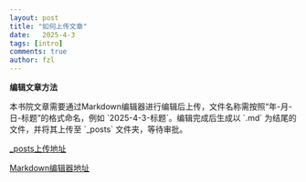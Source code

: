 ```yaml
---
layout: post
title: "如何上传文章"
date:   2025-4-3
tags: [intro]
comments: true
author: fzl
---
```


**编辑文章方法**<br>

<p>本书院文章需要通过Markdown编辑器进行编辑后上传，文件名称需按照“年-月-日-标题”的格式命名，例如 `2025-4-3-标题`。编辑完成后生成以 `.md` 为结尾的文件，并将其上传至 `_posts` 文件夹，等待审批。</p>

<!-- more -->

[_posts上传地址](https://github.com/zhishanhouse/zhishanhouse.github.io/tree/main/_posts)

[Markdown编辑器地址](https://markdown.lovejade.cn/)
